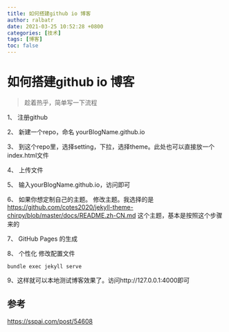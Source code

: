 ```yaml
---
title: 如何搭建github io 博客
author: ralbatr
date: 2021-03-25 10:52:28 +0800
categories: [技术]
tags: [博客]
toc: false
---
```


# 如何搭建github io 博客
> 趁着热乎，简单写一下流程

1、 注册github

2、 新建一个repo，命名 yourBlogName.github.io

3、 到这个repo里，选择setting，下拉，选择theme。此处也可以直接放一个index.html文件

4、 上传文件

5、 输入yourBlogName.github.io，访问即可

6、 如果你想定制自己的主题。 修改主题。我选择的是 https://github.com/cotes2020/jekyll-theme-chirpy/blob/master/docs/README.zh-CN.md 这个主题，基本是按照这个步骤来的

7、 GitHub Pages 的生成

8、 个性化 修改配置文件
<!-- 重新生产博客命令 -->
```
bundle exec jekyll serve
```
9、这样就可以本地测试博客效果了。访问http://127.0.0.1:4000即可




## 参考 

https://sspai.com/post/54608